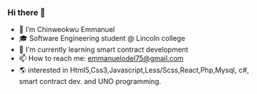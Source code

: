 ### Hi there 👋

- 🔭 I’m Chinweokwu Emmanuel
- 🎓 Software Engineering student @ Lincoln college
- 🎋 I'm currently learning smart contract development
- 📫 How to reach me: emmanuelodel75@gmail.com
- 🌎 interested in Html5,Css3,Javascript,Less/Scss,React,Php,Mysql, c#, smart contract dev. and UNO programming.
